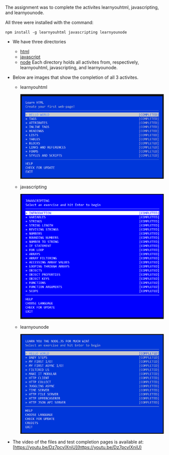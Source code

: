 The assignment was to complete the activites learnyouhtml, javascripting, and learnyounode. 

All three were installed with the command:

```
npm install -g learnyouhtml javascripting learnyounode
```

* We have three directories
  * [html](html)
  * [javascript](javascript)
  * [node](node)
Each directory holds all activites from, respectively, learnyouhtml, javascripting, and learnyounode.

* Below are images that show the completion of all 3 activites.
  * learnyouhtml
  
    <img src="html/Completion.PNG" width="700">
  * javascripting

    <img src="javascript/Completion.PNG" width="700">
  * learnyounode

    <img src="node/Completion.PNG" width="700">

* The video of the files and test completion pages is available at: [https://youtu.be/Dz7pcvlXniU](https://youtu.be/Dz7pcvlXniU)
